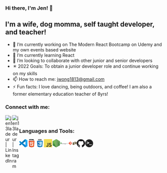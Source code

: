 ### Hi there, I'm Jen! 👋

## I'm a wife, dog momma, self taught developer, and teacher!

- 🔭 I’m currently working on The Modern React Bootcamp on Udemy and my own events based website
- 🌱 I’m currently learning React
- 👯 I’m looking to collaborate with other junior and senior developers
- :eight_pointed_black_star: 2022 Goals: To obtain a junior developer role and continue working on my skills
- 📫 How to reach me: jwong1813@gmail.com
- ⚡ Fun facts: I love dancing, being outdoors, and coffee! I am also a former elementary education teacher of 8yrs!

### Connect with me:
[<img align="left" alt="jen13ladeur | LinkedIn" width="22px" src="https://cdn.jsdelivr.net/npm/simple-icons@v3/icons/linkedin.svg" />](https://www.linkedin.com/in/jen-ladeur-25235360)
[<img align="left" alt="jen13ladeur | Instagram" width="22px" src="https://cdn.jsdelivr.net/npm/simple-icons@v3/icons/instagram.svg" />](https://www.instagram.com/jenwong.ladeur/)

<br/>

### Languages and Tools:

<img align="left" alt="Visual Studio Code" width="26px" src="https://raw.githubusercontent.com/github/explore/80688e429a7d4ef2fca1e82350fe8e3517d3494d/topics/visual-studio-code/visual-studio-code.png" />
<img align="left" alt="HTML5" width="26px" src="https://raw.githubusercontent.com/github/explore/80688e429a7d4ef2fca1e82350fe8e3517d3494d/topics/html/html.png" />
<img align="left" alt="CSS3" width="26px" src="https://raw.githubusercontent.com/github/explore/80688e429a7d4ef2fca1e82350fe8e3517d3494d/topics/css/css.png" />
<img align="left" alt="JavaScript" width="26px" src="https://raw.githubusercontent.com/github/explore/80688e429a7d4ef2fca1e82350fe8e3517d3494d/topics/javascript/javascript.png" />
<img align="left" alt="Node.js" width="26px" src="https://raw.githubusercontent.com/github/explore/80688e429a7d4ef2fca1e82350fe8e3517d3494d/topics/nodejs/nodejs.png" />
<img align="left" alt="MongoDB" width="26px" src="https://raw.githubusercontent.com/github/explore/80688e429a7d4ef2fca1e82350fe8e3517d3494d/topics/mongodb/mongodb.png" />
<img align="left" alt="Git" width="26px" src="https://raw.githubusercontent.com/github/explore/80688e429a7d4ef2fca1e82350fe8e3517d3494d/topics/git/git.png" />
<img align="left" alt="GitHub" width="26px" src="https://raw.githubusercontent.com/github/explore/78df643247d429f6cc873026c0622819ad797942/topics/github/github.png" />
<img align="left" alt="Terminal" width="26px" src="https://raw.githubusercontent.com/github/explore/80688e429a7d4ef2fca1e82350fe8e3517d3494d/topics/terminal/terminal.png" />

